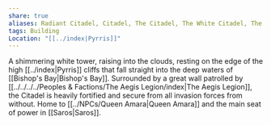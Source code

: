 ```yaml
---
share: true
aliases: Radiant Citadel, Citadel, The Citadel, The White Citadel, The Radiant White Citadel, The White Tower
tags: Building
Location: "[[../index|Pyrris]]"
---
```


A shimmering white tower, raising into the clouds, resting on the edge of the high [[../index|Pyrris]] cliffs that fall straight into the deep waters of [[Bishop's Bay|Bishop's Bay]]. Surrounded by a great wall patrolled by [[../../../../Peoples & Factions/The Aegis Legion/index|The Aegis Legion]], the Citadel is heavily fortified and secure from all invasion forces from without. Home to [[../NPCs/Queen Amara|Queen Amara]] and the main seat of power in [[Saros|Saros]].
